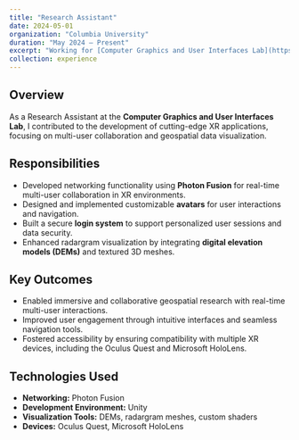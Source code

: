 ```yaml
---
title: "Research Assistant"
date: 2024-05-01
organization: "Columbia University"
duration: "May 2024 – Present"
excerpt: "Working for [Computer Graphics and User Interfaces Lab](https://graphics.cs.columbia.edu//home)"
collection: experience
---
```


Overview
---
As a Research Assistant at the **Computer Graphics and User Interfaces Lab**, I contributed to the development of cutting-edge XR applications, focusing on multi-user collaboration and geospatial data visualization.

Responsibilities
---
- Developed networking functionality using **Photon Fusion** for real-time multi-user collaboration in XR environments.
- Designed and implemented customizable **avatars** for user interactions and navigation.
- Built a secure **login system** to support personalized user sessions and data security.
- Enhanced radargram visualization by integrating **digital elevation models (DEMs)** and textured 3D meshes.

Key Outcomes
---
- Enabled immersive and collaborative geospatial research with real-time multi-user interactions.
- Improved user engagement through intuitive interfaces and seamless navigation tools.
- Fostered accessibility by ensuring compatibility with multiple XR devices, including the Oculus Quest and Microsoft HoloLens.

Technologies Used
---
- **Networking:** Photon Fusion
- **Development Environment:** Unity
- **Visualization Tools:** DEMs, radargram meshes, custom shaders
- **Devices:** Oculus Quest, Microsoft HoloLens
